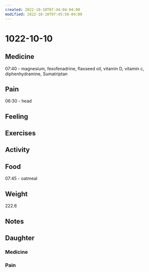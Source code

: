 ```yaml
---
created: 2022-10-10T07:44:04-04:00
modified: 2022-10-10T07:45:50-04:00
---
```


# 1022-10-10

## Medicine

07:40 - magnesium, fexofenadrine, flaxseed oil, vitamin D, vitamin c, diphenhydramine, Sumatriptan 

## Pain

06:30 - head

## Feeling


## Exercises


## Activity


## Food

07:45 - oatmeal

## Weight

222.6

## Notes


## Daughter


### Medicine


### Pain
